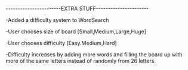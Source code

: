 -----------------------EXTRA STUFF----------------------


-Added a difficulty system to WordSearch

-User chooses size of board [Small,Medium,Large,Huge]

-User chooses difficulty [Easy.Medium,Hard]

-Difficulty increases by adding more words and filling the board up with more of the same letters instead of randomly 
from 26 letters.
